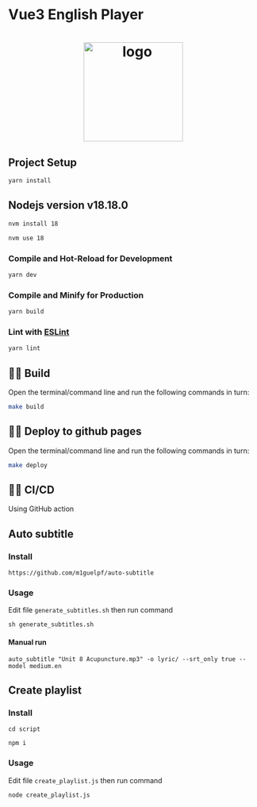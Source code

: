 # Vue3 English Player

<h1 align="center">
  <img alt="logo" src="https://i.imgur.com/iHflppC.png" width="200"/>
  <br>
</h1>

## Project Setup

```sh
yarn install
```

## Nodejs version v18.18.0

```sh
nvm install 18

nvm use 18
```

### Compile and Hot-Reload for Development

```sh
yarn dev
```

### Compile and Minify for Production

```sh
yarn build
```

### Lint with [ESLint](https://eslint.org/)

```sh
yarn lint
```

## 💁🏻 Build

Open the terminal/command line and run the following commands in turn:

```sh
make build
```

## 💁🏻 Deploy to github pages

Open the terminal/command line and run the following commands in turn:

```sh
make deploy
```

## 💁🏻 CI/CD

Using GitHub action


## Auto subtitle

### Install

    https://github.com/m1guelpf/auto-subtitle

### Usage
Edit file `generate_subtitles.sh` then run command

```shell
sh generate_subtitles.sh
```

#### Manual run

```shell
auto_subtitle "Unit 8 Acupuncture.mp3" -o lyric/ --srt_only true --model medium.en
```

## Create playlist

### Install

```shell
cd script

npm i
```

### Usage

Edit file `create_playlist.js` then run command

```shell
node create_playlist.js
```
